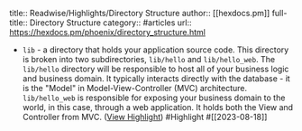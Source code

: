 title:: Readwise/Highlights/Directory Structure
author:: [[hexdocs.pm]]
full-title:: Directory Structure
category:: #articles
url:: https://hexdocs.pm/phoenix/directory_structure.html

- `lib` - a directory that holds your application source code. This directory is broken into two subdirectories, `lib/hello` and `lib/hello_web`. The `lib/hello` directory will be responsible to host all of your business logic and business domain. It typically interacts directly with the database - it is the "Model" in Model-View-Controller (MVC) architecture. `lib/hello_web` is responsible for exposing your business domain to the world, in this case, through a web application. It holds both the View and Controller from MVC. ([View Highlight](https://read.readwise.io/read/01h83b59d8wy0qwgz5723zhj3g)) #Highlight #[[2023-08-18]]